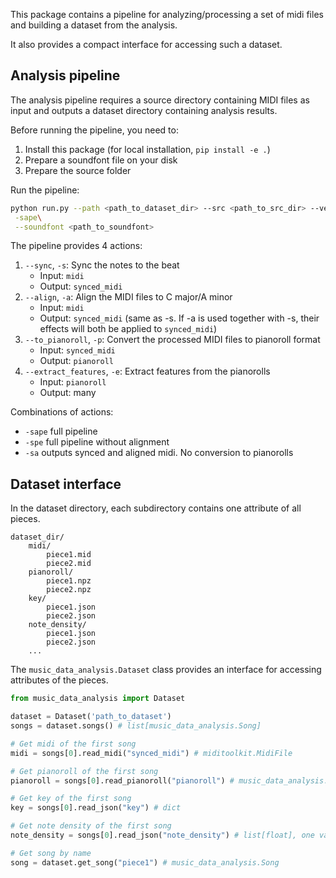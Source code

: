 This package contains a pipeline for analyzing/processing a set of midi files and building a dataset from the analysis.

It also provides a compact interface for accessing such a dataset.


## Analysis pipeline

The analysis pipeline requires a source directory containing MIDI files as input and outputs a dataset directory containing analysis results.

Before running the pipeline, you need to:
1. Install this package (for local installation, `pip install -e .`)
2. Prepare a soundfont file on your disk
3. Prepare the source folder 

Run the pipeline:

```bash
python run.py --path <path_to_dataset_dir> --src <path_to_src_dir> --verbose\
 -sape\
 --soundfont <path_to_soundfont>
```

The pipeline provides 4 actions:

1. `--sync`, `-s`: Sync the notes to the beat
    - Input: `midi`
    - Output: `synced_midi`
2. `--align`, `-a`: Align the MIDI files to C major/A minor
    - Input: `midi`
    - Output: `synced_midi` (same as -s. If -a is used together with -s, their effects will both be applied to `synced_midi`)
3. `--to_pianoroll`, `-p`: Convert the processed MIDI files to pianoroll format
    - Input: `synced_midi`
    - Output: `pianoroll`
4. `--extract_features`, `-e`: Extract features from the pianorolls
    - Input: `pianoroll`
    - Output: many

Combinations of actions:

- `-sape` full pipeline
- `-spe` full pipeline without alignment
- `-sa` outputs synced and aligned midi. No conversion to pianorolls

## Dataset interface

In the dataset directory, each subdirectory contains one attribute of all pieces.

```
dataset_dir/
    midi/
        piece1.mid
        piece2.mid
    pianoroll/
        piece1.npz
        piece2.npz
    key/
        piece1.json
        piece2.json
    note_density/
        piece1.json
        piece2.json
    ...
```

The `music_data_analysis.Dataset` class provides an interface for accessing attributes of the pieces.

```python
from music_data_analysis import Dataset

dataset = Dataset('path_to_dataset')
songs = dataset.songs() # list[music_data_analysis.Song]

# Get midi of the first song
midi = songs[0].read_midi("synced_midi") # miditoolkit.MidiFile

# Get pianoroll of the first song
pianoroll = songs[0].read_pianoroll("pianoroll") # music_data_analysis.Pianoroll

# Get key of the first song
key = songs[0].read_json("key") # dict

# Get note density of the first song
note_density = songs[0].read_json("note_density") # list[float], one value per bar

# Get song by name
song = dataset.get_song("piece1") # music_data_analysis.Song
```

